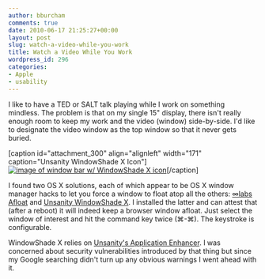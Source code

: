 ```yaml
---
author: bburcham
comments: true
date: 2010-06-17 21:25:27+00:00
layout: post
slug: watch-a-video-while-you-work
title: Watch a Video While You Work
wordpress_id: 296
categories:
- Apple
- usability
---
```


I like to have a TED or SALT talk playing while I work on something mindless. The problem is that on my single 15" display, there isn't really enough room to keep my work and the video (window) side-by-side. I'd like to designate the video window as the top window so that it never gets buried.

[caption id="attachment_300" align="alignleft" width="171" caption="Unsanity WindowShade X Icon"][![image of window bar w/ WindowShade X icon](http://memerocket.files.wordpress.com/2010/06/screen-shot-2010-06-17-at-2-31-19-pm.png)](http://memerocket.files.wordpress.com/2010/06/screen-shot-2010-06-17-at-2-31-19-pm.png)[/caption]

I found two OS X solutions, each of which appear to be OS X window manager hacks to let you force a window to float atop all the others: [∞labs Afloat](http://infinite-labs.net/afloat/) and [Unsanity WindowShade X](http://unsanity.com/haxies/wsx). I installed the latter and can attest that (after a reboot) it will indeed keep a browser window afloat. Just select the window of interest and hit the command key twice (⌘-⌘). The keystroke is configurable.

WindowShade X relies on [Unsanity's Application Enhancer](http://unsanity.com/haxies/ape). I was concerned about security vulnerabilities introduced by that thing but since my Google searching didn't turn up any obvious warnings I went ahead with it.
